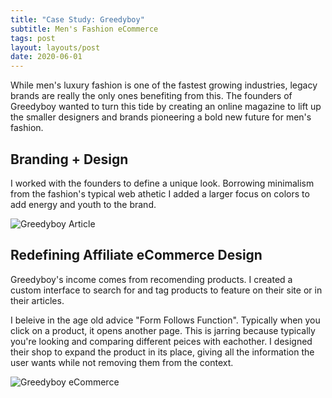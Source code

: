 ```yaml
---
title: "Case Study: Greedyboy"
subtitle: Men's Fashion eCommerce
tags: post
layout: layouts/post
date: 2020-06-01
---
```


While men's luxury fashion is one of the fastest growing industries, legacy brands are really the only ones benefiting from this. The founders of Greedyboy wanted to turn this tide by creating an online magazine to lift up the smaller designers and brands pioneering a bold new future for men's fashion.

## Branding + Design

I worked with the founders to define a unique look. Borrowing minimalism from the fashion's typical web athetic I added a larger focus on colors to add energy and youth to the brand.

![Greedyboy Article](https://res.cloudinary.com/ovco/image/upload/c_scale,f_auto,w_1060/v1610665983/greedyboy-homepage_yqbprx.png)

## Redefining Affiliate eCommerce Design

Greedyboy's income comes from recomending products. I created a custom interface to search for and tag products to feature on their site or in their articles.

I beleive in the age old advice "Form Follows Function". Typically when you click on a product, it opens another page. This is jarring because typically you're looking and comparing different peices with eachother. I designed their shop to expand the product in its place, giving all the information the user wants while not removing them from the context.

![Greedyboy eCommerce](https://res.cloudinary.com/ovco/image/upload/c_scale,f_auto,w_1060/v1610665983/greedyboy-shop_rfbhex.png)
